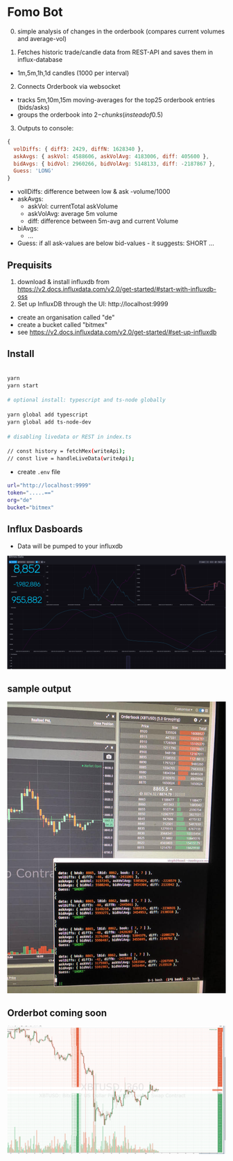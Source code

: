 # Fomo Bot

0. simple analysis of changes in the orderbook (compares current volumes and average-vol)

1. Fetches historic trade/candle data from REST-API and saves them in influx-database

- 1m,5m,1h,1d candles (1000 per interval)

2. Connects Orderbook via websocket

- tracks 5m,10m,15m moving-averages for the top25 orderbook entries (bids/asks)
- groups the orderbook into 2$-chunks (instead of 0.5$)

3. Outputs to console:

```js
{
  volDiffs: { diff3: 2429, diffN: 1628340 },
  askAvgs: { askVol: 4588606, askVolAvg: 4183006, diff: 405600 },
  bidAvgs: { bidVol: 2960266, bidVolAvg: 5148133, diff: -2187867 },
  Guess: 'LONG'
}
```

- vollDiffs: difference between low & ask -volume/1000
- askAvgs:
  - askVol: currentTotal askVolume
  - askVolAvg: average 5m volume
  - diff: difference between 5m-avg and current Volume
- biAvgs:
  - ...
- Guess: if all ask-values are below bid-values - it suggests: SHORT ...

## Prequisits

1. download & install influxdb from https://v2.docs.influxdata.com/v2.0/get-started/#start-with-influxdb-oss
2. Set up InfluxDB through the UI: http://localhost:9999
  - create an organisation called "de"
  - create a  bucket called "bitmex"
  - see https://v2.docs.influxdata.com/v2.0/get-started/#set-up-influxdb
  

## Install

```bash

yarn
yarn start 

# optional install: typescript and ts-node globally

yarn global add typescript
yarn global add ts-node-dev

# disabling livedata or REST in index.ts

// const history = fetchMex(writeApi);
// const live = handleLiveData(writeApi);

```

- create `.env` file

```bash
url="http://localhost:9999"
token=".....=="
org="de"
bucket="bitmex"
```

## Influx Dasboards

- Data will be pumped to your influxdb

![img](/docs/bitmex.png)

## sample output 

![img](/docs/bmex_bot.jpg)



## Orderbot coming soon

![img](/docs/bmex_orders.png)



